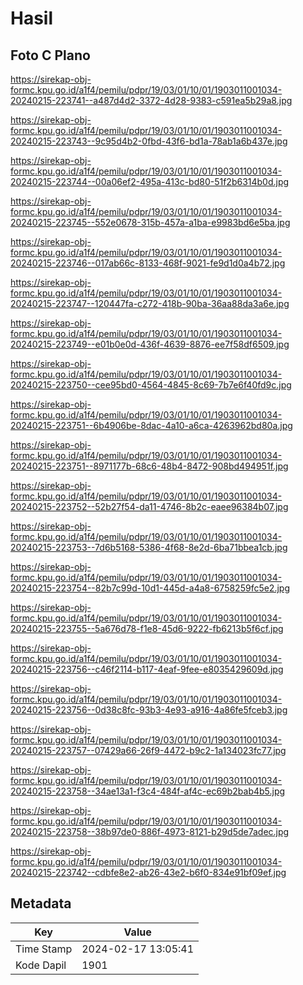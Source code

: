 # Hasil

## Foto C Plano

https://sirekap-obj-formc.kpu.go.id/a1f4/pemilu/pdpr/19/03/01/10/01/1903011001034-20240215-223741--a487d4d2-3372-4d28-9383-c591ea5b29a8.jpg

https://sirekap-obj-formc.kpu.go.id/a1f4/pemilu/pdpr/19/03/01/10/01/1903011001034-20240215-223743--9c95d4b2-0fbd-43f6-bd1a-78ab1a6b437e.jpg

https://sirekap-obj-formc.kpu.go.id/a1f4/pemilu/pdpr/19/03/01/10/01/1903011001034-20240215-223744--00a06ef2-495a-413c-bd80-51f2b6314b0d.jpg

https://sirekap-obj-formc.kpu.go.id/a1f4/pemilu/pdpr/19/03/01/10/01/1903011001034-20240215-223745--552e0678-315b-457a-a1ba-e9983bd6e5ba.jpg

https://sirekap-obj-formc.kpu.go.id/a1f4/pemilu/pdpr/19/03/01/10/01/1903011001034-20240215-223746--017ab66c-8133-468f-9021-fe9d1d0a4b72.jpg

https://sirekap-obj-formc.kpu.go.id/a1f4/pemilu/pdpr/19/03/01/10/01/1903011001034-20240215-223747--120447fa-c272-418b-90ba-36aa88da3a6e.jpg

https://sirekap-obj-formc.kpu.go.id/a1f4/pemilu/pdpr/19/03/01/10/01/1903011001034-20240215-223749--e01b0e0d-436f-4639-8876-ee7f58df6509.jpg

https://sirekap-obj-formc.kpu.go.id/a1f4/pemilu/pdpr/19/03/01/10/01/1903011001034-20240215-223750--cee95bd0-4564-4845-8c69-7b7e6f40fd9c.jpg

https://sirekap-obj-formc.kpu.go.id/a1f4/pemilu/pdpr/19/03/01/10/01/1903011001034-20240215-223751--6b4906be-8dac-4a10-a6ca-4263962bd80a.jpg

https://sirekap-obj-formc.kpu.go.id/a1f4/pemilu/pdpr/19/03/01/10/01/1903011001034-20240215-223751--8971177b-68c6-48b4-8472-908bd494951f.jpg

https://sirekap-obj-formc.kpu.go.id/a1f4/pemilu/pdpr/19/03/01/10/01/1903011001034-20240215-223752--52b27f54-da11-4746-8b2c-eaee96384b07.jpg

https://sirekap-obj-formc.kpu.go.id/a1f4/pemilu/pdpr/19/03/01/10/01/1903011001034-20240215-223753--7d6b5168-5386-4f68-8e2d-6ba71bbea1cb.jpg

https://sirekap-obj-formc.kpu.go.id/a1f4/pemilu/pdpr/19/03/01/10/01/1903011001034-20240215-223754--82b7c99d-10d1-445d-a4a8-6758259fc5e2.jpg

https://sirekap-obj-formc.kpu.go.id/a1f4/pemilu/pdpr/19/03/01/10/01/1903011001034-20240215-223755--5a676d78-f1e8-45d6-9222-fb6213b5f6cf.jpg

https://sirekap-obj-formc.kpu.go.id/a1f4/pemilu/pdpr/19/03/01/10/01/1903011001034-20240215-223756--c46f2114-b117-4eaf-9fee-e8035429609d.jpg

https://sirekap-obj-formc.kpu.go.id/a1f4/pemilu/pdpr/19/03/01/10/01/1903011001034-20240215-223756--0d38c8fc-93b3-4e93-a916-4a86fe5fceb3.jpg

https://sirekap-obj-formc.kpu.go.id/a1f4/pemilu/pdpr/19/03/01/10/01/1903011001034-20240215-223757--07429a66-26f9-4472-b9c2-1a134023fc77.jpg

https://sirekap-obj-formc.kpu.go.id/a1f4/pemilu/pdpr/19/03/01/10/01/1903011001034-20240215-223758--34ae13a1-f3c4-484f-af4c-ec69b2bab4b5.jpg

https://sirekap-obj-formc.kpu.go.id/a1f4/pemilu/pdpr/19/03/01/10/01/1903011001034-20240215-223758--38b97de0-886f-4973-8121-b29d5de7adec.jpg

https://sirekap-obj-formc.kpu.go.id/a1f4/pemilu/pdpr/19/03/01/10/01/1903011001034-20240215-223742--cdbfe8e2-ab26-43e2-b6f0-834e91bf09ef.jpg


## Metadata

| Key        | Value               |
| ---------- | ------------------- |
| Time Stamp | 2024-02-17 13:05:41 |
| Kode Dapil | 1901                |



